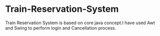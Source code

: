 # Train-Reservation-System
Train Reservation System is based on core java concept.I have used Awt and Swing to perform login and Cancellation process.
